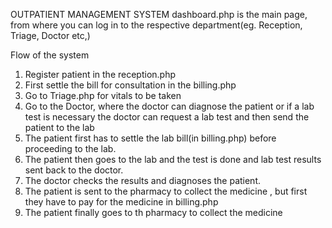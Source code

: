 OUTPATIENT MANAGEMENT SYSTEM
dashboard.php is the main page, from where you can log in to the respective department(eg. Reception, Triage, Doctor etc,)

Flow of the system
1. Register patient in the reception.php
2. First settle the bill for consultation in the billing.php
3. Go to Triage.php for vitals to be taken
4. Go to the Doctor, where the doctor can diagnose the patient or if a lab test is necessary the doctor can request a lab test and then send the patient to the lab
5. The patient first has to settle the lab bill(in billing.php) before proceeding to the lab.
6. The patient then goes to the lab and the test is done and lab test results sent back to the doctor.
7. The doctor checks the results and diagnoses the patient.
8. The patient is sent to the pharmacy to collect the medicine , but first they have to pay for the medicine in billing.php
9. The patient finally goes to th pharmacy to collect the medicine
